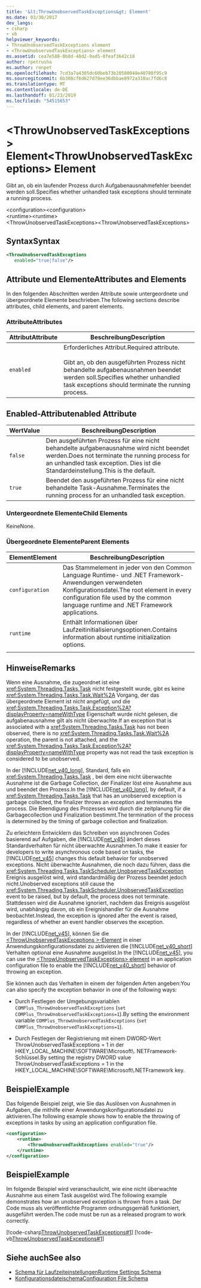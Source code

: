 ```yaml
---
title: '&lt;ThrowUnobservedTaskExceptions&gt; Element'
ms.date: 03/30/2017
dev_langs:
- csharp
- vb
helpviewer_keywords:
- ThrowUnobservedTaskExceptions element
- <ThrowUnobservedTaskExceptions> element
ms.assetid: cea7e588-8b8d-48d2-9ad5-8feaf3642c18
author: rpetrusha
ms.author: ronpet
ms.openlocfilehash: 7cd3a7a4305dc60beb73b20580049e40780f95c9
ms.sourcegitcommit: 6b308cf6d627d78ee36dbbae8972a310ac7fd6c8
ms.translationtype: MT
ms.contentlocale: de-DE
ms.lasthandoff: 01/23/2019
ms.locfileid: "54515653"
---
```

# <a name="ltthrowunobservedtaskexceptionsgt-element"></a><span data-ttu-id="1d8b3-102">&lt;ThrowUnobservedTaskExceptions&gt; Element</span><span class="sxs-lookup"><span data-stu-id="1d8b3-102">&lt;ThrowUnobservedTaskExceptions&gt; Element</span></span>
<span data-ttu-id="1d8b3-103">Gibt an, ob ein laufender Prozess durch Aufgabenausnahmefehler beendet werden soll.</span><span class="sxs-lookup"><span data-stu-id="1d8b3-103">Specifies whether unhandled task exceptions should terminate a running process.</span></span>  
  
 <span data-ttu-id="1d8b3-104">\<configuration></span><span class="sxs-lookup"><span data-stu-id="1d8b3-104">\<configuration></span></span>  
<span data-ttu-id="1d8b3-105">\<runtime></span><span class="sxs-lookup"><span data-stu-id="1d8b3-105">\<runtime></span></span>  
<span data-ttu-id="1d8b3-106">\<ThrowUnobservedTaskExceptions></span><span class="sxs-lookup"><span data-stu-id="1d8b3-106">\<ThrowUnobservedTaskExceptions></span></span>  
  
## <a name="syntax"></a><span data-ttu-id="1d8b3-107">Syntax</span><span class="sxs-lookup"><span data-stu-id="1d8b3-107">Syntax</span></span>  
  
```xml  
<ThrowUnobservedTaskExceptions  
   enabled="true|false"/>  
```  
  
## <a name="attributes-and-elements"></a><span data-ttu-id="1d8b3-108">Attribute und Elemente</span><span class="sxs-lookup"><span data-stu-id="1d8b3-108">Attributes and Elements</span></span>  
 <span data-ttu-id="1d8b3-109">In den folgenden Abschnitten werden Attribute sowie untergeordnete und übergeordnete Elemente beschrieben.</span><span class="sxs-lookup"><span data-stu-id="1d8b3-109">The following sections describe attributes, child elements, and parent elements.</span></span>  
  
### <a name="attributes"></a><span data-ttu-id="1d8b3-110">Attribute</span><span class="sxs-lookup"><span data-stu-id="1d8b3-110">Attributes</span></span>  
  
|<span data-ttu-id="1d8b3-111">Attribut</span><span class="sxs-lookup"><span data-stu-id="1d8b3-111">Attribute</span></span>|<span data-ttu-id="1d8b3-112">Beschreibung</span><span class="sxs-lookup"><span data-stu-id="1d8b3-112">Description</span></span>|  
|---------------|-----------------|  
|`enabled`|<span data-ttu-id="1d8b3-113">Erforderliches Attribut.</span><span class="sxs-lookup"><span data-stu-id="1d8b3-113">Required attribute.</span></span><br /><br /> <span data-ttu-id="1d8b3-114">Gibt an, ob den ausgeführten Prozess nicht behandelte aufgabenausnahmen beendet werden soll.</span><span class="sxs-lookup"><span data-stu-id="1d8b3-114">Specifies whether unhandled task exceptions should terminate the running process.</span></span>|  
  
## <a name="enabled-attribute"></a><span data-ttu-id="1d8b3-115">Enabled-Attribut</span><span class="sxs-lookup"><span data-stu-id="1d8b3-115">enabled Attribute</span></span>  
  
|<span data-ttu-id="1d8b3-116">Wert</span><span class="sxs-lookup"><span data-stu-id="1d8b3-116">Value</span></span>|<span data-ttu-id="1d8b3-117">Beschreibung</span><span class="sxs-lookup"><span data-stu-id="1d8b3-117">Description</span></span>|  
|-----------|-----------------|  
|`false`|<span data-ttu-id="1d8b3-118">Den ausgeführten Prozess für eine nicht behandelte aufgabenausnahme wird nicht beendet werden.</span><span class="sxs-lookup"><span data-stu-id="1d8b3-118">Does not terminate the running process for an unhandled task exception.</span></span> <span data-ttu-id="1d8b3-119">Dies ist die Standardeinstellung.</span><span class="sxs-lookup"><span data-stu-id="1d8b3-119">This is the default.</span></span>|  
|`true`|<span data-ttu-id="1d8b3-120">Beendet den ausgeführten Prozess für eine nicht behandelte Task-Ausnahme.</span><span class="sxs-lookup"><span data-stu-id="1d8b3-120">Terminates the running process for an unhandled task exception.</span></span>|  
  
### <a name="child-elements"></a><span data-ttu-id="1d8b3-121">Untergeordnete Elemente</span><span class="sxs-lookup"><span data-stu-id="1d8b3-121">Child Elements</span></span>  
 <span data-ttu-id="1d8b3-122">Keine</span><span class="sxs-lookup"><span data-stu-id="1d8b3-122">None.</span></span>  
  
### <a name="parent-elements"></a><span data-ttu-id="1d8b3-123">Übergeordnete Elemente</span><span class="sxs-lookup"><span data-stu-id="1d8b3-123">Parent Elements</span></span>  
  
|<span data-ttu-id="1d8b3-124">Element</span><span class="sxs-lookup"><span data-stu-id="1d8b3-124">Element</span></span>|<span data-ttu-id="1d8b3-125">Beschreibung</span><span class="sxs-lookup"><span data-stu-id="1d8b3-125">Description</span></span>|  
|-------------|-----------------|  
|`configuration`|<span data-ttu-id="1d8b3-126">Das Stammelement in jeder von den Common Language Runtime- und .NET Framework-Anwendungen verwendeten Konfigurationsdatei.</span><span class="sxs-lookup"><span data-stu-id="1d8b3-126">The root element in every configuration file used by the common language runtime and .NET Framework applications.</span></span>|  
|`runtime`|<span data-ttu-id="1d8b3-127">Enthält Informationen über Laufzeitinitialisierungsoptionen.</span><span class="sxs-lookup"><span data-stu-id="1d8b3-127">Contains information about runtime initialization options.</span></span>|  
|||  
  
## <a name="remarks"></a><span data-ttu-id="1d8b3-128">Hinweise</span><span class="sxs-lookup"><span data-stu-id="1d8b3-128">Remarks</span></span>  
 <span data-ttu-id="1d8b3-129">Wenn eine Ausnahme, die zugeordnet ist eine <xref:System.Threading.Tasks.Task> nicht festgestellt wurde, gibt es keine <xref:System.Threading.Tasks.Task.Wait%2A> Vorgang, der das übergeordnete Element ist nicht angefügt, und die <xref:System.Threading.Tasks.Task.Exception%2A?displayProperty=nameWithType> Eigenschaft wurde nicht gelesen, die aufgabenausnahme gilt als nicht überwachte.</span><span class="sxs-lookup"><span data-stu-id="1d8b3-129">If an exception that is associated with a <xref:System.Threading.Tasks.Task> has not been observed, there is no <xref:System.Threading.Tasks.Task.Wait%2A> operation, the parent is not attached, and the <xref:System.Threading.Tasks.Task.Exception%2A?displayProperty=nameWithType> property was not read the task exception is considered to be unobserved.</span></span>  
  
 <span data-ttu-id="1d8b3-130">In der [!INCLUDE[net_v40_long](../../../../../includes/net-v40-long-md.md)], Standard, falls ein <xref:System.Threading.Tasks.Task> , bei dem eine nicht überwachte Ausnahme ist die Garbage Collection, der Finalizer löst eine Ausnahme aus und beendet den Prozess.</span><span class="sxs-lookup"><span data-stu-id="1d8b3-130">In the [!INCLUDE[net_v40_long](../../../../../includes/net-v40-long-md.md)], by default, if a <xref:System.Threading.Tasks.Task> that has an unobserved exception is garbage collected, the finalizer throws an exception and terminates the process.</span></span> <span data-ttu-id="1d8b3-131">Die Beendigung des Prozesses wird durch die zeitplanung für die Garbagecollection und Finalization bestimmt.</span><span class="sxs-lookup"><span data-stu-id="1d8b3-131">The termination of the process is determined by the timing of garbage collection and finalization.</span></span>  
  
 <span data-ttu-id="1d8b3-132">Zu erleichtern Entwicklern das Schreiben von asynchronen Codes basierend auf Aufgaben, die [!INCLUDE[net_v45](../../../../../includes/net-v45-md.md)] ändert dieses Standardverhalten für nicht überwachte Ausnahmen.</span><span class="sxs-lookup"><span data-stu-id="1d8b3-132">To make it easier for developers to write asynchronous code based on tasks, the [!INCLUDE[net_v45](../../../../../includes/net-v45-md.md)] changes this default behavior for unobserved exceptions.</span></span> <span data-ttu-id="1d8b3-133">Nicht überwachte Ausnahmen, die noch dazu führen, dass die <xref:System.Threading.Tasks.TaskScheduler.UnobservedTaskException> Ereignis ausgelöst wird, wird standardmäßig der Prozess beendet jedoch nicht.</span><span class="sxs-lookup"><span data-stu-id="1d8b3-133">Unobserved exceptions still cause the <xref:System.Threading.Tasks.TaskScheduler.UnobservedTaskException> event to be raised, but by default, the process does not terminate.</span></span> <span data-ttu-id="1d8b3-134">Stattdessen wird die Ausnahme ignoriert, nachdem das Ereignis ausgelöst wird, unabhängig davon, ob ein Ereignishandler für die Ausnahme beobachtet.</span><span class="sxs-lookup"><span data-stu-id="1d8b3-134">Instead, the exception is ignored after the event is raised, regardless of whether an event handler observes the exception.</span></span>  
  
 <span data-ttu-id="1d8b3-135">In der [!INCLUDE[net_v45](../../../../../includes/net-v45-md.md)], können Sie die [ \<ThrowUnobservedTaskExceptions >-Element](../../../../../docs/framework/configure-apps/file-schema/runtime/throwunobservedtaskexceptions-element.md) in einer Anwendungskonfigurationsdatei zu aktivieren die [!INCLUDE[net_v40_short](../../../../../includes/net-v40-short-md.md)] Verhalten optional eine Ausnahme ausgelöst.</span><span class="sxs-lookup"><span data-stu-id="1d8b3-135">In the [!INCLUDE[net_v45](../../../../../includes/net-v45-md.md)], you can use the [\<ThrowUnobservedTaskExceptions> element](../../../../../docs/framework/configure-apps/file-schema/runtime/throwunobservedtaskexceptions-element.md) in an application configuration file to enable the [!INCLUDE[net_v40_short](../../../../../includes/net-v40-short-md.md)] behavior of throwing an exception.</span></span>  
  
 <span data-ttu-id="1d8b3-136">Sie können auch das Verhalten in einem der folgenden Arten angeben:</span><span class="sxs-lookup"><span data-stu-id="1d8b3-136">You can also specify the exception behavior in one of the following ways:</span></span>  
  
-   <span data-ttu-id="1d8b3-137">Durch Festlegen der Umgebungsvariablen `COMPlus_ThrowUnobservedTaskExceptions` (`set COMPlus_ThrowUnobservedTaskExceptions=1`).</span><span class="sxs-lookup"><span data-stu-id="1d8b3-137">By setting the environment variable `COMPlus_ThrowUnobservedTaskExceptions` (`set COMPlus_ThrowUnobservedTaskExceptions=1`).</span></span>  
  
-   <span data-ttu-id="1d8b3-138">Durch Festlegen der Registrierung mit einem DWORD-Wert ThrowUnobservedTaskExceptions = 1 in der HKEY_LOCAL_MACHINE\SOFTWARE\Microsoft\\. NETFramework-Schlüssel.</span><span class="sxs-lookup"><span data-stu-id="1d8b3-138">By setting the registry DWORD value ThrowUnobservedTaskExceptions = 1 in the HKEY_LOCAL_MACHINE\SOFTWARE\Microsoft\\.NETFramework key.</span></span>  
  
## <a name="example"></a><span data-ttu-id="1d8b3-139">Beispiel</span><span class="sxs-lookup"><span data-stu-id="1d8b3-139">Example</span></span>  
 <span data-ttu-id="1d8b3-140">Das folgende Beispiel zeigt, wie Sie das Auslösen von Ausnahmen in Aufgaben, die mithilfe einer Anwendungskonfigurationsdatei zu aktivieren.</span><span class="sxs-lookup"><span data-stu-id="1d8b3-140">The following example shows how to enable the throwing of exceptions in tasks by using an application configuration file.</span></span>  
  
```xml  
<configuration>   
    <runtime>   
        <ThrowUnobservedTaskExceptions enabled="true"/>   
    </runtime>   
</configuration>  
```  
  
## <a name="example"></a><span data-ttu-id="1d8b3-141">Beispiel</span><span class="sxs-lookup"><span data-stu-id="1d8b3-141">Example</span></span>  
 <span data-ttu-id="1d8b3-142">Im folgende Beispiel wird veranschaulicht, wie eine nicht überwachte Ausnahme aus einem Task ausgelöst wird.</span><span class="sxs-lookup"><span data-stu-id="1d8b3-142">The following example demonstrates how an unobserved exception is thrown from a task.</span></span> <span data-ttu-id="1d8b3-143">Der Code muss als veröffentlichte Programm ordnungsgemäß funktioniert, ausgeführt werden.</span><span class="sxs-lookup"><span data-stu-id="1d8b3-143">The code must be run as a released program to work correctly.</span></span>  
  
 [!code-csharp[ThrowUnobservedTaskExceptions#1](../../../../../samples/snippets/csharp/VS_Snippets_CLR/throwunobservedtaskexceptions/cs/program.cs#1)]
 [!code-vb[ThrowUnobservedTaskExceptions#1](../../../../../samples/snippets/visualbasic/VS_Snippets_CLR/throwunobservedtaskexceptions/vb/program.vb#1)]  
  
## <a name="see-also"></a><span data-ttu-id="1d8b3-144">Siehe auch</span><span class="sxs-lookup"><span data-stu-id="1d8b3-144">See also</span></span>
- [<span data-ttu-id="1d8b3-145">Schema für Laufzeiteinstellungen</span><span class="sxs-lookup"><span data-stu-id="1d8b3-145">Runtime Settings Schema</span></span>](../../../../../docs/framework/configure-apps/file-schema/runtime/index.md)
- [<span data-ttu-id="1d8b3-146">Konfigurationsdateischema</span><span class="sxs-lookup"><span data-stu-id="1d8b3-146">Configuration File Schema</span></span>](../../../../../docs/framework/configure-apps/file-schema/index.md)
